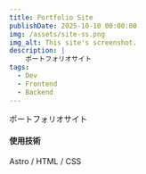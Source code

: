 ```yaml
---
title: Portfolio Site
publishDate: 2025-10-10 00:00:00
img: /assets/site-ss.png
img_alt: This site's screenshot.
description: |
    ポートフォリオサイト
tags:
  - Dev
  - Frontend
  - Backend
---
```


ポートフォリオサイト

#### 使用技術
Astro / HTML / CSS
